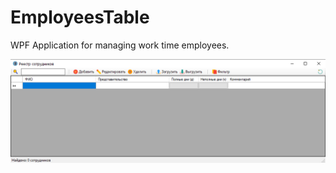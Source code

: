 # EmployeesTable

WPF Application for managing work time employees.

![alt text](https://github.com/kdaadk/EmployeesTable/blob/master/EmployeesTable/Resources/ScreenApp.png?raw=true)

